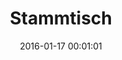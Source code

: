 ---
date: 2016-01-17 00:01:01
placeholder: false
title: Stammtisch
time: Thursday 28 January 2016, 19:00
calendar_month: JAN
calendar_date: 28
description: |
  <p>Happy new year! We will meet at nero pizza & grill!</p>
  <h3><a href="http://attending.io/events/refresh-munich-january-stammtisch">Please RSVP on attending &rarr;</a></h3>
venue: |
  Nero Pizza & Grill  
  Rumfordstraße 34  
  80469 Munich  
  [nero-muenchen.de](http://www.nero-muenchen.de)  
  (S-Bahn Marienplatz / Isartor)
---